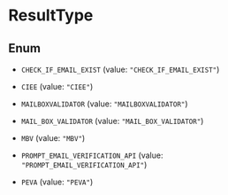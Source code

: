 

# ResultType

## Enum


* `CHECK_IF_EMAIL_EXIST` (value: `"CHECK_IF_EMAIL_EXIST"`)

* `CIEE` (value: `"CIEE"`)

* `MAILBOXVALIDATOR` (value: `"MAILBOXVALIDATOR"`)

* `MAIL_BOX_VALIDATOR` (value: `"MAIL_BOX_VALIDATOR"`)

* `MBV` (value: `"MBV"`)

* `PROMPT_EMAIL_VERIFICATION_API` (value: `"PROMPT_EMAIL_VERIFICATION_API"`)

* `PEVA` (value: `"PEVA"`)



